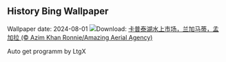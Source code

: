 ## History Bing Wallpaper
Wallpaper date: 2024-08-01
![](https://www.bing.com/th?id=OHR.KaptaiLake_ZH-CN9085738832_UHD.jpg&w=1000)Download: [卡普泰湖水上市场，兰加马蒂，孟加拉 (© Azim Khan Ronnie/Amazing Aerial Agency)](https://www.bing.com/th?id=OHR.KaptaiLake_ZH-CN9085738832_UHD.jpg)

Auto get programm by LtgX
